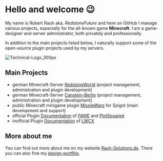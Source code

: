 # Hello and welcome :wink:

My name is Robert Rauh aka. _RedstoneFuture_ and here on GitHub I manage various projects, especially for the all-known game **Minecraft**. I am a game-designer and server administrator, both privately and professionally.

In addition to the main projects listed below, I naturally support some of the open-source plugin projects used by my servers.

![Technical-Logo_300px](https://github.com/user-attachments/assets/2e77f73d-6a70-4930-af93-d22c81564c90)

## Main Projects

- german Minecraft-Server [RedstoneWorld](https://redstoneworld.de) (project management, administration and plugin development)
- german Minecraft-Server [Canstein-Berlin](https://canstein-berlin.de) (project management, administration and plugin development)
- public Minecraft minigame plugin [MissileWars](/RedstoneFuture/missilewars) for Spigot (main development and support)
- official Plugin [Documentation](https://intellectualsites.gitbook.io) of [FAWE](https://www.spigotmc.org/resources/13932) and [PlotSquared](https://www.spigotmc.org/resources/77506)
- inofficial Plugin [Documentation](/RedstoneFuture/LWCX-Wiki-Rebuild/wiki) of [LWCX](https://www.spigotmc.org/resources/69551)

## More about me

You can find out more about me on my website [Rauh-Solutions.de](https://rauh-solutions.de). There you can also fine my [design-portfilio](https://rauh-solutions.de/portfolio).
